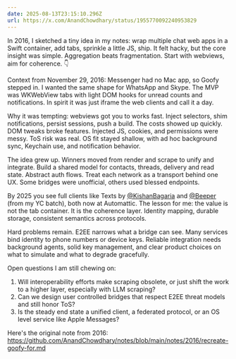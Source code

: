 ```yaml
---
date: 2025-08-13T23:15:10.296Z
url: https://x.com/AnandChowdhary/status/1955770092240953829
---
```


In 2016, I sketched a tiny idea in my notes: wrap multiple chat web apps in a Swift container, add tabs, sprinkle a little JS, ship. It felt hacky, but the core insight was simple. Aggregation beats fragmentation. Start with webviews, aim for coherence. 👇  
  
Context from November 29, 2016: Messenger had no Mac app, so Goofy stepped in. I wanted the same shape for WhatsApp and Skype. The MVP was WKWebView tabs with light DOM hooks for unread counts and notifications. In spirit it was just iframe the web clients and call it a day.  
  
Why it was tempting: webviews got you to works fast. Inject selectors, shim notifications, persist sessions, push a build. The costs showed up quickly. DOM tweaks broke features. Injected JS, cookies, and permissions were messy. ToS risk was real. OS fit stayed shallow, with ad hoc background sync, Keychain use, and notification behavior.  
  
The idea grew up. Winners moved from render and scrape to unify and integrate. Build a shared model for contacts, threads, delivery and read state. Abstract auth flows. Treat each network as a transport behind one UX. Some bridges were unofficial, others used blessed endpoints.  
  
By 2025 you see full clients like Texts by [@KishanBagaria](https://x.com/KishanBagaria) and [@Beeper](https://x.com/Beeper) (from my YC batch), both now at Automattic. The lesson for me: the value is not the tab container. It is the coherence layer. Identity mapping, durable storage, consistent semantics across protocols.  
  
Hard problems remain. E2EE narrows what a bridge can see. Many services bind identity to phone numbers or device keys. Reliable integration needs background agents, solid key management, and clear product choices on what to simulate and what to degrade gracefully.  
  
Open questions I am still chewing on:  
1) Will interoperability efforts make scraping obsolete, or just shift the work to a higher layer, especially with LLM scraping?  
2) Can we design user controlled bridges that respect E2EE threat models and still honor ToS?  
3) Is the steady end state a unified client, a federated protocol, or an OS level service like Apple Messages?  
  
Here's the original note from 2016:   
<https://github.com/AnandChowdhary/notes/blob/main/notes/2016/recreate-goofy-for.md>